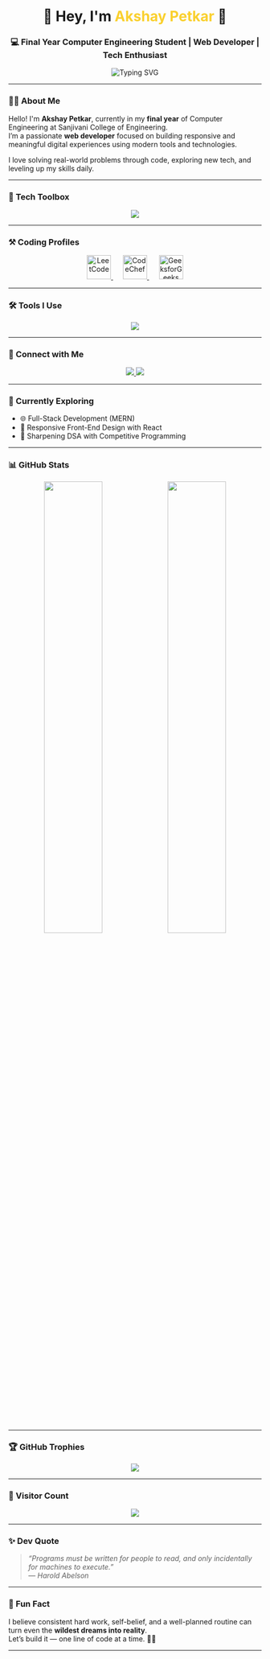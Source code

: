 <h1 align="center">🚀 Hey, I'm <span style="color:#FAD02E;">Akshay Petkar</span> 👋</h1>
<h3 align="center">💻 Final Year Computer Engineering Student | Web Developer | Tech Enthusiast</h3>

<p align="center">
  <img src="https://readme-typing-svg.herokuapp.com?font=Fira+Code&size=24&pause=1000&color=FAD02E&center=true&vCenter=true&width=600&lines=Hello+World;This+is+a+Typing+SVG!" alt="Typing SVG" />
</p>

---

### 🧑‍💻 About Me

Hello! I'm **Akshay Petkar**, currently in my **final year** of Computer Engineering at Sanjivani College of Engineering.  
I’m a passionate **web developer** focused on building responsive and meaningful digital experiences using modern tools and technologies.

I love solving real-world problems through code, exploring new tech, and leveling up my skills daily.

---

### 🔧 Tech Toolbox

<p align="center">
  <img src="https://skillicons.dev/icons?i=html,css,js,react,java,cpp,mysql,github" />
</p>

---

### ⚒️ Coding Profiles

<p align="center">
  <a href="https://leetcode.com/u/akshay-petkar/" target="_blank" title="LeetCode">
    <img src="https://upload.wikimedia.org/wikipedia/commons/1/19/LeetCode_logo_black.png" alt="LeetCode" height="48"/>
  </a>
  &nbsp;&nbsp;&nbsp;&nbsp;
  <a href="https://www.codechef.com/users/akshay350" target="_blank" title="CodeChef">
    <img src="https://cdn.codechef.com/images/cc-logo.svg" alt="CodeChef" height="48"/>
  </a>
  &nbsp;&nbsp;&nbsp;&nbsp;
  <a href="https://www.geeksforgeeks.org/user/akshaypendiv/" target="_blank" title="GeeksforGeeks">
    <img src="https://upload.wikimedia.org/wikipedia/commons/4/43/GeeksforGeeks.svg" alt="GeeksforGeeks" height="48"/>
  </a>
</p>




---

### 🛠️ Tools I Use

<p align="center">
  <img src="https://skillicons.dev/icons?i=vscode,git,github,netlify,vercel" />
</p>

---

### 🔗 Connect with Me

<p align="center">
  <a href="https://www.linkedin.com/in/akshay-petkar-4a2b5926a/" target="_blank">
    <img src="https://img.shields.io/badge/LinkedIn-%230077B5.svg?style=for-the-badge&logo=linkedin&logoColor=white" />
  </a>
  <a href="https://github.com/akshay-petkar04" target="_blank">
    <img src="https://img.shields.io/badge/GitHub-%23181717.svg?style=for-the-badge&logo=github&logoColor=white" />
  </a>
</p>

---

### 🌱 Currently Exploring

- 🌐 Full-Stack Development (MERN)
- 📱 Responsive Front-End Design with React
- 🧠 Sharpening DSA with Competitive Programming

---

### 📊 GitHub Stats

<p align="center">
  <img src="https://github-readme-stats.vercel.app/api?username=akshay-petkar04&show_icons=true&theme=tokyonight&hide_border=false&border_radius=10" width="48%" />
  <img src="https://github-readme-stats.vercel.app/api/top-langs/?username=akshay-petkar04&layout=compact&theme=tokyonight&hide_border=false&border_radius=10" width="48%" />
</p>

---

### 🏆 GitHub Trophies

<p align="center">
  <img src="https://github-profile-trophy.vercel.app/?username=akshay-petkar04&theme=monokai&column=7&no-frame=true&no-bg=true" />
</p>

---

### 📍 Visitor Count

<p align="center">
  <img src="https://komarev.com/ghpvc/?username=akshay-petkar04&label=Profile%20Views&color=0e75b6&style=flat" />
</p>

---

### ✨ Dev Quote

> _“Programs must be written for people to read, and only incidentally for machines to execute.”_  
> — *Harold Abelson*

---

### 🧠 Fun Fact

I believe consistent hard work, self-belief, and a well-planned routine can turn even the **wildest dreams into reality**.  
Let’s build it — one line of code at a time. 💯🔥

---
